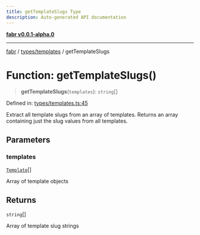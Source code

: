 ```yaml
---
title: getTemplateSlugs Type
description: Auto-generated API documentation
---
```


[**fabr v0.0.1-alpha.0**](../../../README.md)

***

[fabr](../../../README.md) / [types/templates](../README.md) / getTemplateSlugs

# Function: getTemplateSlugs()

> **getTemplateSlugs**(`templates`): `string`[]

Defined in: [types/templates.ts:45](https://github.com/yashjawale/fabr/blob/main/src/types/templates.ts#L45)

Extract all template slugs from an array of templates.
Returns an array containing just the slug values from all templates.

## Parameters

### templates

[`Template`](../interfaces/Template.md)[]

Array of template objects

## Returns

`string`[]

Array of template slug strings
